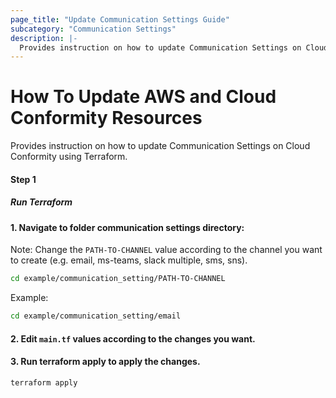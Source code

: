 ```yaml
---
page_title: "Update Communication Settings Guide"
subcategory: "Communication Settings"
description: |-
  Provides instruction on how to update Communication Settings on Cloud Conformity using Terraform.
---
```


# How To Update AWS and Cloud Conformity Resources
Provides instruction on how to update Communication Settings on Cloud Conformity using Terraform.

#### Step 1

##### Run Terraform

#### 1. Navigate to folder communication settings directory:
Note: Change the `PATH-TO-CHANNEL` value according to the channel you want to create (e.g. email, ms-teams, slack multiple, sms, sns).
```sh
cd example/communication_setting/PATH-TO-CHANNEL
```

Example:
```sh
cd example/communication_setting/email
```

#### 2. Edit `main.tf` values according to the changes you want.

#### 3. Run terraform apply to apply the changes.
```sh
terraform apply
```